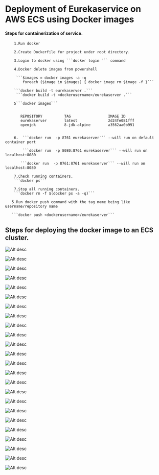 # Deployment of Eurekaservice on AWS ECS using Docker images 

#### Steps for containerization of service.        
        
        1.Run docker

        2.Create Dockerfile for project under root directory.

        3.Login to docker using ```docker login ``` command

        4.Docker delete images from powershell

         ```$images = docker images -a -q
            foreach ($image in $images) { docker image rm $image -f }```

        ```docker build -t eurekaserver .```
         ```docker build -t <dockerusername>/eurekaserver .```
        
        5```docker images```
        
           
           REPOSITORY          TAG                 IMAGE ID            
           eurekaserver        latest              2d24fe081fff      
           openjdk             8-jdk-alpine        a3562aa0b991        
                                
               
        6.  ```docker run  -p 8761 eurekaserver``` --will run on default container port
        
            ```docker run  -p 8080:8761 eurekaserver``` --will run on localhost:8080
                
           ```docker run  -p 8761:8761 eurekaserver``` --will run on localhost:8080      
           
        7.Check running containers.
        ```docker ps```
        
        7.Stop all running containers.
        ```docker rm -f $(docker ps -a -q)```
                        
       5.Run docker push command with the tag name being like username/repository name
       
       ```docker push <dockerusername>/eurekaserver```


## Steps for deploying the docker image to an ECS cluster.

  ![Alt desc](https://github.com/nj11/springcloud/blob/master/EurekaServer/screenshots/image1.png)
  
  ![Alt desc](https://github.com/nj11/springcloud/blob/master/EurekaServer/screenshots/image2.png)
  
  ![Alt desc](https://github.com/nj11/springcloud/blob/master/EurekaServer/screenshots/image3.png)
  
  ![Alt desc](https://github.com/nj11/springcloud/blob/master/EurekaServer/screenshots/image4.png)
  
  ![Alt desc](https://github.com/nj11/springcloud/blob/master/EurekaServer/screenshots/image5.png)
  
  ![Alt desc](https://github.com/nj11/springcloud/blob/master/EurekaServer/screenshots/image6.png)
  
  ![Alt desc](https://github.com/nj11/springcloud/blob/master/EurekaServer/screenshots/image7.png)
  
  ![Alt desc](https://github.com/nj11/springcloud/blob/master/EurekaServer/screenshots/image8.png)
  
  ![Alt desc](https://github.com/nj11/springcloud/blob/master/EurekaServer/screenshots/image9.png)
  
  ![Alt desc](https://github.com/nj11/springcloud/blob/master/EurekaServer/screenshots/image10.png)
  
  
  ![Alt desc](https://github.com/nj11/springcloud/blob/master/EurekaServer/screenshots/image11.png)
  
  ![Alt desc](https://github.com/nj11/springcloud/blob/master/EurekaServer/screenshots/image12.png)
  
  ![Alt desc](https://github.com/nj11/springcloud/blob/master/EurekaServer/screenshots/image13.png)
  
  ![Alt desc](https://github.com/nj11/springcloud/blob/master/EurekaServer/screenshots/image14.png)
  
  ![Alt desc](https://github.com/nj11/springcloud/blob/master/EurekaServer/screenshots/image15.png)
  
  ![Alt desc](https://github.com/nj11/springcloud/blob/master/EurekaServer/screenshots/image16.png)
  
  ![Alt desc](https://github.com/nj11/springcloud/blob/master/EurekaServer/screenshots/image17.png)
  
  ![Alt desc](https://github.com/nj11/springcloud/blob/master/EurekaServer/screenshots/image18.png)
  
  ![Alt desc](https://github.com/nj11/springcloud/blob/master/EurekaServer/screenshots/image19.png)
  
  ![Alt desc](https://github.com/nj11/springcloud/blob/master/EurekaServer/screenshots/image20.png)
  
  ![Alt desc](https://github.com/nj11/springcloud/blob/master/EurekaServer/screenshots/image21.png)
  
  ![Alt desc](https://github.com/nj11/springcloud/blob/master/EurekaServer/screenshots/image22.png)
  
 
  ![Alt desc](https://github.com/nj11/springcloud/blob/master/EurekaServer/screenshots/image24.png)
  
  ![Alt desc](https://github.com/nj11/springcloud/blob/master/EurekaServer/screenshots/image25.png)

